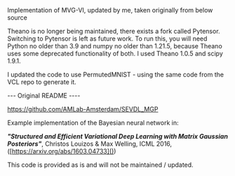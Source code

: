 Implementation of MVG-VI, updated by me, taken originally from below source

Theano is no longer being maintained, there exists a fork called Pytensor. Switching to Pytensor is left as future work. To run this, you will need Python no older than 3.9 and numpy no older than 1.21.5, because Theano uses some deprecated functionality of both. I used Theano 1.0.5 and scipy 1.9.1.

I updated the code to use PermutedMNIST - using the same code from the VCL repo to generate it. 

--- Original README ----

https://github.com/AMLab-Amsterdam/SEVDL_MGP

Example implementation of the Bayesian neural network in:

***"Structured and Efficient Variational Deep Learning with Matrix Gaussian Posteriors"***, Christos Louizos & Max Welling, ICML 2016, ([https://arxiv.org/abs/1603.04733]())

This code is provided as is and will not be maintained / updated.
